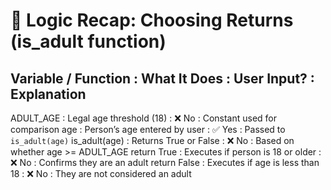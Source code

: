 # 🧠 Logic Recap: Choosing Returns (is_adult function)

Variable / Function   : What It Does                           : User Input? : Explanation
--------------------------------------------------------------------------------------------
ADULT_AGE             : Legal age threshold (18)               : ❌ No        : Constant used for comparison
age                   : Person’s age entered by user           : ✅ Yes       : Passed to `is_adult(age)`
is_adult(age)         : Returns True or False                  : ❌ No        : Based on whether age >= ADULT_AGE
return True           : Executes if person is 18 or older      : ❌ No        : Confirms they are an adult
return False          : Executes if age is less than 18        : ❌ No        : They are not considered an adult
